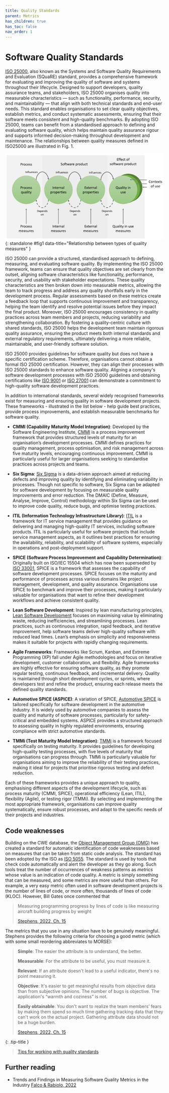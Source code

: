 ```yaml
---
title: Quality Standards
parent: Metrics
has_children: true
has_toc: false
nav_order: 1
---
```


# Software Quality Standards

[ISO 25000](https://iso25000.com/index.php/en/iso-25000-standards), also known as the Systems and Software Quality Requirements and Evaluation (SQuaRE) standard, 
provides a comprehensive framework for evaluating and improving the quality of software and systems throughout 
their lifecycle. Designed to support developers, quality assurance teams, and stakeholders, ISO 25000 organises 
quality into measurable characteristics — such as functionality, performance, security, and maintainability — 
that align with both technical standards and end-user needs. This standard enables organisations to set clear 
quality objectives, establish metrics, and conduct systematic assessments, ensuring that their software meets 
consistent and high-quality benchmarks. By adopting ISO 25000, teams can benefit from a standardised approach 
to defining and evaluating software quality, which helps maintain quality assurance rigour and supports informed 
decision-making throughout development and maintenance. The relationships between quality measures defined in
ISO25000 are illustrated in Fig. 1.

![Fig. 1: Relationship between types of quality measures (<a href="https://napier.primo.exlibrisgroup.com/permalink/44NAP_INST/19n0mho/cdi_bsi_primary_000000000030280200">ISO 25023</a>](images/iso25023_quality.png){: standalone #fig1 data-title="Relationship between types of quality measures" }

ISO 25000 can provide a structured, standardised approach to defining, measuring, and evaluating software 
quality. By implementing the ISO 25000 framework, teams can ensure that quality objectives are set clearly from 
the outset, aligning software characteristics like functionality, performance, security, and usability with 
stakeholder expectations. These quality characteristics are then broken down into measurable metrics, allowing 
the team to track progress and address any quality shortfalls early in the development process. Regular 
assessments based on these metrics create a feedback loop that supports continuous improvement and transparency, 
helping the team identify and resolve potential issues before they impact the final product. Moreover, 
ISO 25000 encourages consistency in quality practices across team members and projects, reducing variability 
and strengthening collaboration. By fostering a quality-centric culture with shared standards, ISO 25000 helps 
the development team maintain rigorous quality assurance, ensuring the product meets both internal standards 
and external regulatory requirements, ultimately delivering a more reliable, maintainable, and user-friendly 
software solution.


ISO 25000 provides guidelines for software quality but does not have a specific certification scheme. Therefore, 
organisations cannot obtain a formal ISO 25000 certification. However, they can align their processes with 
ISO 25000 standards to enhance software quality. Aligning a company's software development processes with 
ISO 25000 guidelines and obtaining certifications like [ISO 9001](https://youtu.be/O5T4H8K_rwQ?si=P7L6EWWb-rYlTpYH) 
or [ISO 27001](https://youtu.be/jPA6gbsT2IQ?si=lmOQ4EB6Ubkb8Q5A) can demonstrate a commitment to high-quality 
software development practices.

In addition to international standards, several widely recognised frameworks exist for measuring and ensuring 
quality in software development projects. These frameworks - illustrated in the list below - help guide best 
practices, provide process improvements, and establish measurable benchmarks for software quality.

* **CMMI (Capability Maturity Model Integration)**: Developed by the Software Engineering Institute, 
  [CMMI](https://cmmiinstitute.com/) is a process improvement framework that provides structured levels of 
  maturity for an organisation’s development processes. CMMI defines practices for quality management, 
  process optimisation, and risk management across five maturity levels, encouraging continuous improvement. 
  CMMI is particularly useful for larger organisations seeking to standardise practices across projects and 
  teams.

* **Six Sigma**: [Six Sigma](https://www.geeksforgeeks.org/six-sigma-in-software-engineering/) is a 
  data-driven approach aimed at reducing defects and improving quality by identifying and eliminating 
  variability in processes. Though not specific to software, Six Sigma can be adapted for software 
  development by focusing on measurable quality improvements and error reduction. The DMAIC (Define, 
  Measure, Analyse, Improve, Control) methodology within Six Sigma can be used to improve code quality, 
  reduce bugs, and optimise testing practices.

* **ITIL (Information Technology Infrastructure Library)**: [ITIL](https://www.axelos.com/certifications/itil-service-management/what-is-it-service-management) 
  is a framework for IT service management that provides guidance on delivering and managing high-quality IT 
  services, including software products. ITIL is particularly useful for software projects that include service 
  management aspects, as it outlines best practices for ensuring the availability, reliability, and scalability 
  of software systems, especially in operations and post-deployment support.

* **SPICE (Software Process Improvement and Capability Determination)**: Originally built on ISO/IEC 15504
  which has now been superseded by [ISO 33001](https://en.wikipedia.org/wiki/ISO/IEC_33001), SPICE is a 
  framework that assesses the capability of software development processes. SPICE focuses on the maturity and 
  performance of processes across various domains like project management, development, and quality assurance. 
  Organisations use SPICE to benchmark and improve their processes, making it particularly valuable for 
  organisations that want to refine their development workflows and achieve consistent quality.

* **Lean Software Development**: Inspired by lean manufacturing principles, 
  [Lean Software Development](https://www.geeksforgeeks.org/lean-software-development-lsd/) focuses on 
  maximising value by eliminating waste, reducing inefficiencies, and streamlining processes. Lean practices, 
  such as continuous integration, rapid feedback, and iterative improvement, help software teams deliver 
  high-quality software with reduced lead times. Lean’s emphasis on simplicity and responsiveness makes it 
  suitable for projects with rapidly changing requirements.

* **Agile Frameworks**: Frameworks like Scrum, Kanban, and Extreme Programming (XP) fall under Agile 
  methodologies and focus on iterative development, customer collaboration, and flexibility. Agile 
  frameworks are highly effective for ensuring software quality, as they promote regular testing, continuous 
  feedback, and incremental delivery. Quality is maintained through short development cycles, or sprints, 
  where developers test and refine the product, ensuring each release meets the defined quality standards.

* **Automotive SPICE (ASPICE)**: A variation of SPICE, [Automotive SPICE](https://vda-qmc.de/en/automotive-spice/) 
  is tailored specifically for software development in the automotive industry. It is widely used by 
  automotive companies to assess the quality and maturity of software processes, particularly for 
  safety-critical and embedded systems. ASPICE provides a structured approach to assessing quality in highly 
  regulated environments, ensuring compliance with strict automotive standards.

* **TMMi (Test Maturity Model Integration)**: [TMMi](https://www.tmmi.org/) is a framework focused 
  specifically on testing maturity. It provides guidelines for developing high-quality testing processes, 
  with five levels of maturity that organisations can progress through. TMMi is particularly valuable for 
  organisations aiming to improve the reliability of their testing practices, making it ideal for projects 
  that prioritise rigorous testing and defect reduction.

Each of these frameworks provides a unique approach to quality, emphasising different aspects of the 
development lifecycle, such as process maturity (CMMI, SPICE), operational efficiency (Lean, ITIL), 
flexibility (Agile), or testing rigor (TMMi). By selecting and implementing the most appropriate framework, 
organisations can improve quality systematically, ensure robust processes, and adapt to the specific needs 
of their projects and industries.

## Code weaknesses

Building on the CWE database, the [Object Management Group (OMG)](https://www.omg.org/)
has created a standard for automatic identification of code weaknesses based on
measures that can be taken from static code analysis. The standard has been adopted by
the ISO as [ISO 5055](https://www.it-cisq.org/standards/code-quality-standards/). The
standard is used by tools that check code automatically and alert the developer as
they go along. Such tools treat the number of occurrences of weakness patterns as
*metrics* whose value is an indication of code quality. A metric is simply something that
can be measured, and some metrics are more useful than others. For example, a very easy
metric often used in software development projects is the number of lines of  code, or
more often, thousands of lines of code (KLOC). However, Bill Gates once commented that

> Measuring programming progress by lines of code is like measuring aircraft building
> progress by weight
>
> [Stephens, 2022, Ch. 15](https://learning.oreilly.com/library/view/beginning-software-engineering/9781119901709/c15.xhtml)

The metrics that you use in any situation have to be genuinely meaningful.
Stephens provides the following criteria for choosing a good metric (which with some small
reordering abbreviates to MORSE):

> **Simple**: The easier the attribute is to understand, the better.
>
> **Measurable**: For the attribute to be useful, you must measure it.
>
> **Relevant**: If an attribute doesn't lead to a useful indicator, there's no point
> measuring it.
>
> **Objective**: It's easier to get meaningful results from objective data than from
> subjective opinions. The number of bugs is objective. The application's “warmth and
> coziness” is not.
>
> **Easily obtainable**: You don't want to realize the team members’ fears by making them
> spend so much time gathering tracking data that they can't work on the actual project.
> Gathering attribute data should not be a huge burden.
>
> [Stephens, 2022, Ch. 15](https://learning.oreilly.com/library/view/beginning-software-engineering/9781119901709/c15.xhtml)

{: .tip-title }
> [<i class="fa-regular fa-lightbulb"></i> Tips for working with quality standards](standards_tips)

## Further reading

* Trends and Findings in Measuring Software Quality Metrics in the Industry
  [Falco & Rabiolo, 2022](https://doi.org/10.1109/ARGENCON55245.2022.9939935)
